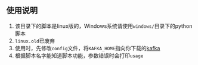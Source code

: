 ## 使用说明
1. 该目录下的脚本是linux版的，Windows系统请使用`windows/`目录下的python脚本
2. `linux.old`已废弃
3. 使用时，先修改`config`文件，将`KAFKA_HOME`指向你下载的[kafka](https://kafka.apache.org/downloads)
4. 根据脚本名字能知道脚本功能，参数错误时会打印`usage`